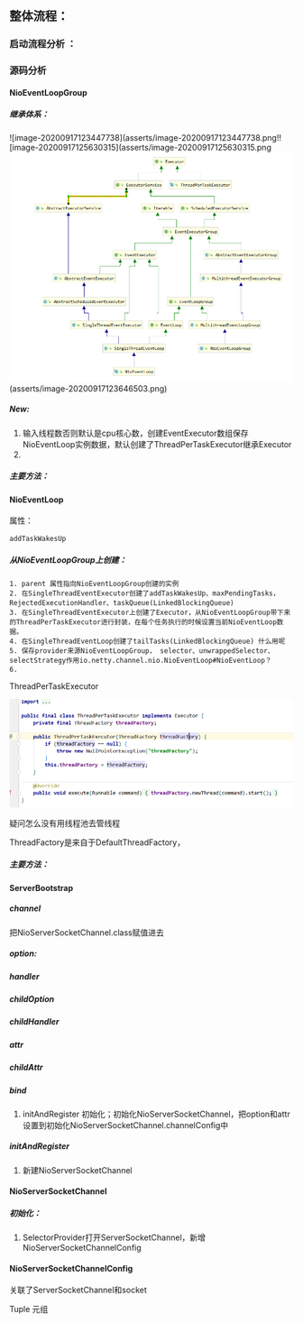 ## 整体流程：

 

### 启动流程分析 ：

####







### 源码分析

#### NioEventLoopGroup
##### 继承体系：

![image-20200917123447738](asserts/image-20200917123447738.png!![image-20200917125630315](asserts/image-20200917125630315.png![image-20200917130039561](asserts/image-20200917130039561.png)(asserts/image-20200917123646503.png)

##### New:

1. 输入线程数否则默认是cpu核心数，创建EventExecutor数组保存NioEventLoop实例数据，默认创建了ThreadPerTaskExecutor继承Executor
2. 

##### 主要方法：

#### NioEventLoop

属性：

```
addTaskWakesUp
```

##### 从NioEventLoopGroup上创建：

 	1. parent 属性指向NioEventLoopGroup创建的实例
 	2. 在SingleThreadEventExecutor创建了addTaskWakesUp、maxPendingTasks，RejectedExecutionHandler、taskQueue(LinkedBlockingQueue)
 	3. 在SingleThreadEventExecutor上创建了Executor，从NioEventLoopGroup带下来的ThreadPerTaskExecutor进行封装，在每个任务执行的时候设置当前NioEventLoop数据。
 	4. 在SingleThreadEventLoop创建了tailTasks(LinkedBlockingQueue) 什么用呢
 	5. 保存provider来源NioEventLoopGroup， selector、unwrappedSelector、 selectStrategy作用io.netty.channel.nio.NioEventLoop#NioEventLoop？
 	6. 



ThreadPerTaskExecutor

![image-20200917132347404](asserts/image-20200917132347404.png)

疑问怎么没有用线程池去管线程

ThreadFactory是来自于DefaultThreadFactory，

##### 主要方法：

#### ServerBootstrap
##### channel
把NioServerSocketChannel.class赋值进去
##### option:
##### handler
##### childOption
##### childHandler
##### attr
##### childAttr
##### bind
1. initAndRegister 初始化；初始化NioServerSocketChannel，把option和attr设置到初始化NioServerSocketChannel.channelConfig中
##### initAndRegister
1. 新建NioServerSocketChannel

#### NioServerSocketChannel
##### 初始化：
1. SelectorProvider打开ServerSocketChannel，新增NioServerSocketChannelConfig

#### NioServerSocketChannelConfig
关联了ServerSocketChannel和socket






Tuple 元组